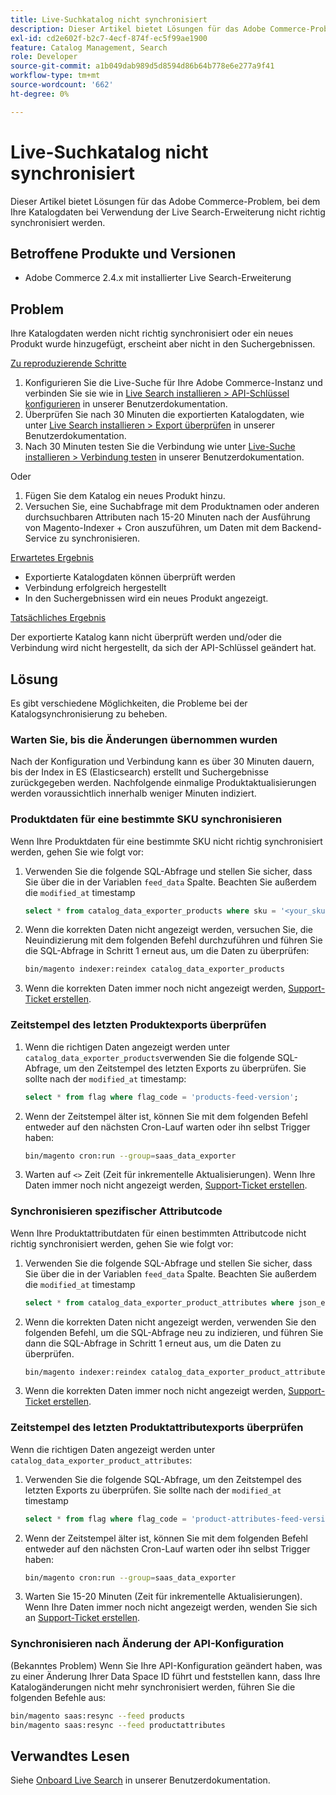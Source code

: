 ```yaml
---
title: Live-Suchkatalog nicht synchronisiert
description: Dieser Artikel bietet Lösungen für das Adobe Commerce-Problem, bei dem Ihre Katalogdaten bei Verwendung der Live Search-Erweiterung nicht richtig synchronisiert werden.
exl-id: cd2e602f-b2c7-4ecf-874f-ec5f99ae1900
feature: Catalog Management, Search
role: Developer
source-git-commit: a1b049dab989d5d8594d86b64b778e6e277a9f41
workflow-type: tm+mt
source-wordcount: '662'
ht-degree: 0%

---
```


# Live-Suchkatalog nicht synchronisiert

Dieser Artikel bietet Lösungen für das Adobe Commerce-Problem, bei dem Ihre Katalogdaten bei Verwendung der Live Search-Erweiterung nicht richtig synchronisiert werden.

## Betroffene Produkte und Versionen

* Adobe Commerce 2.4.x mit installierter Live Search-Erweiterung

## Problem

Ihre Katalogdaten werden nicht richtig synchronisiert oder ein neues Produkt wurde hinzugefügt, erscheint aber nicht in den Suchergebnissen.

<u>Zu reproduzierende Schritte</u>

1. Konfigurieren Sie die Live-Suche für Ihre Adobe Commerce-Instanz und verbinden Sie sie wie in [Live Search installieren > API-Schlüssel konfigurieren](https://experienceleague.adobe.com/docs/commerce-merchant-services/live-search/onboard/install.html#configure-api-keys) in unserer Benutzerdokumentation.
1. Überprüfen Sie nach 30 Minuten die exportierten Katalogdaten, wie unter [Live Search installieren > Export überprüfen](https://experienceleague.adobe.com/docs/commerce-merchant-services/live-search/onboard/install.html#verify-export) in unserer Benutzerdokumentation.
1. Nach 30 Minuten testen Sie die Verbindung wie unter [Live-Suche installieren > Verbindung testen](https://experienceleague.adobe.com/docs/commerce-merchant-services/live-search/onboard/install.html#test-connection) in unserer Benutzerdokumentation.

Oder

1. Fügen Sie dem Katalog ein neues Produkt hinzu.
1. Versuchen Sie, eine Suchabfrage mit dem Produktnamen oder anderen durchsuchbaren Attributen nach 15-20 Minuten nach der Ausführung von Magento-Indexer + Cron auszuführen, um Daten mit dem Backend-Service zu synchronisieren.

<u>Erwartetes Ergebnis</u>

* Exportierte Katalogdaten können überprüft werden
* Verbindung erfolgreich hergestellt
* In den Suchergebnissen wird ein neues Produkt angezeigt.

<u>Tatsächliches Ergebnis</u>

Der exportierte Katalog kann nicht überprüft werden und/oder die Verbindung wird nicht hergestellt, da sich der API-Schlüssel geändert hat.

## Lösung

Es gibt verschiedene Möglichkeiten, die Probleme bei der Katalogsynchronisierung zu beheben.

### Warten Sie, bis die Änderungen übernommen wurden

Nach der Konfiguration und Verbindung kann es über 30 Minuten dauern, bis der Index in ES (Elasticsearch) erstellt und Suchergebnisse zurückgegeben werden. Nachfolgende einmalige Produktaktualisierungen werden voraussichtlich innerhalb weniger Minuten indiziert.

### Produktdaten für eine bestimmte SKU synchronisieren

Wenn Ihre Produktdaten für eine bestimmte SKU nicht richtig synchronisiert werden, gehen Sie wie folgt vor:

1. Verwenden Sie die folgende SQL-Abfrage und stellen Sie sicher, dass Sie über die in der Variablen `feed_data` Spalte. Beachten Sie außerdem die `modified_at` timestamp

   ```sql
   select * from catalog_data_exporter_products where sku = '<your_sku>' and store_view_code = '<your_ store_view_code>';
   ```

1. Wenn die korrekten Daten nicht angezeigt werden, versuchen Sie, die Neuindizierung mit dem folgenden Befehl durchzuführen und führen Sie die SQL-Abfrage in Schritt 1 erneut aus, um die Daten zu überprüfen:

   ```bash
   bin/magento indexer:reindex catalog_data_exporter_products
   ```

1. Wenn die korrekten Daten immer noch nicht angezeigt werden, [Support-Ticket erstellen](/help/help-center-guide/help-center/magento-help-center-user-guide.md#submit-ticket).

### Zeitstempel des letzten Produktexports überprüfen

1. Wenn die richtigen Daten angezeigt werden unter `catalog_data_exporter_products`verwenden Sie die folgende SQL-Abfrage, um den Zeitstempel des letzten Exports zu überprüfen. Sie sollte nach der `modified_at` timestamp:

   ```sql
   select * from flag where flag_code = 'products-feed-version';
   ```

1. Wenn der Zeitstempel älter ist, können Sie mit dem folgenden Befehl entweder auf den nächsten Cron-Lauf warten oder ihn selbst Trigger haben:

   ```bash
   bin/magento cron:run --group=saas_data_exporter
   ```

1. Warten auf `<>` Zeit (Zeit für inkrementelle Aktualisierungen). Wenn Ihre Daten immer noch nicht angezeigt werden, [Support-Ticket erstellen](/help/help-center-guide/help-center/magento-help-center-user-guide.md#submit-ticket).

### Synchronisieren spezifischer Attributcode

Wenn Ihre Produktattributdaten für einen bestimmten Attributcode nicht richtig synchronisiert werden, gehen Sie wie folgt vor:

1. Verwenden Sie die folgende SQL-Abfrage und stellen Sie sicher, dass Sie über die in der Variablen `feed_data` Spalte. Beachten Sie außerdem die `modified_at` timestamp

   ```sql
   select * from catalog_data_exporter_product_attributes where json_extract(feed_data, '$.attributeCode') = '<your_attribute_code>' and store_view_code = '<your_ store_view_code>';
   ```

1. Wenn die korrekten Daten nicht angezeigt werden, verwenden Sie den folgenden Befehl, um die SQL-Abfrage neu zu indizieren, und führen Sie dann die SQL-Abfrage in Schritt 1 erneut aus, um die Daten zu überprüfen.

   ```bash
   bin/magento indexer:reindex catalog_data_exporter_product_attributes
   ```

1. Wenn die korrekten Daten immer noch nicht angezeigt werden, [Support-Ticket erstellen](/help/help-center-guide/help-center/magento-help-center-user-guide.md#submit-ticket).

### Zeitstempel des letzten Produktattributexports überprüfen

Wenn die richtigen Daten angezeigt werden unter `catalog_data_exporter_product_attributes`:

1. Verwenden Sie die folgende SQL-Abfrage, um den Zeitstempel des letzten Exports zu überprüfen. Sie sollte nach der `modified_at` timestamp

   ```sql
   select * from flag where flag_code = 'product-attributes-feed-version';
   ```

1. Wenn der Zeitstempel älter ist, können Sie mit dem folgenden Befehl entweder auf den nächsten Cron-Lauf warten oder ihn selbst Trigger haben:

   ```bash
   bin/magento cron:run --group=saas_data_exporter
   ```

1. Warten Sie 15-20 Minuten (Zeit für inkrementelle Aktualisierungen). Wenn Ihre Daten immer noch nicht angezeigt werden, wenden Sie sich an [Support-Ticket erstellen](/help/help-center-guide/help-center/magento-help-center-user-guide.md#submit-ticket).

### Synchronisieren nach Änderung der API-Konfiguration

(Bekanntes Problem) Wenn Sie Ihre API-Konfiguration geändert haben, was zu einer Änderung Ihrer Data Space ID führt und feststellen kann, dass Ihre Katalogänderungen nicht mehr synchronisiert werden, führen Sie die folgenden Befehle aus:

```bash
bin/magento saas:resync --feed products
bin/magento saas:resync --feed productattributes
```

## Verwandtes Lesen

Siehe [Onboard Live Search](https://experienceleague.adobe.com/docs/commerce-merchant-services/live-search/onboard/onboarding-overview.html) in unserer Benutzerdokumentation.
